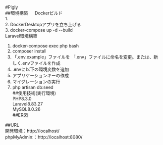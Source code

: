 #Pigly  
##環境構築  　
Dockerビルド   
1.   
2. DockerDesktopアプリを立ち上げる  
3. docker-compose up -d --build  
Laravel環境構築  
1. docker-compose exec php bash  
2. composer install
3. 「.env.example」ファイルを 「.env」ファイルに命名を変更。または、新しく.envファイルを作成  
4. .envに以下の環境変数を追加  
5. アプリケーションキーの作成  
6. マイグレーションの実行  
7. php artisan db:seed  
##使用技術(実行環境)  
PHP8.3.0  
Laravel8.83.27  
MySQL8.0.26  
##ER図  

##URL  
開発環境：http://localhost/  
phpMyAdmin:：http://localhost:8080/
